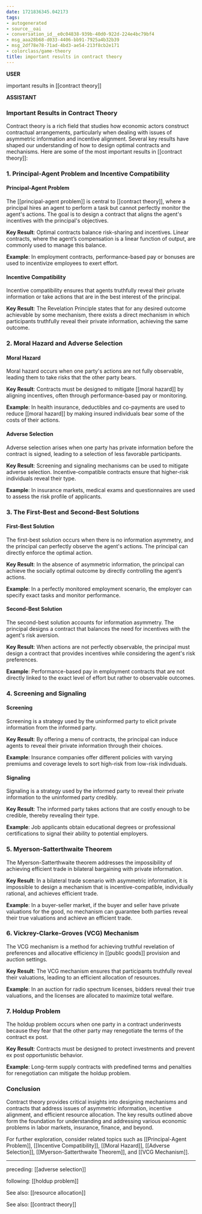 ```yaml
---
date: 1721836345.042173
tags:
- autogenerated
- source__oai
- conversation_id__e0c04838-939b-40d0-922d-224e4bc79bf4
- msg_aaa28b68-d033-4406-bb91-7925a4b32b39
- msg_2df78e78-71ad-4bd3-ae54-213f8cb2e171
- colorclass/game-theory
title: important results in contract theory
---
```


**USER**

important results in [[contract theory]]


**ASSISTANT**

### Important Results in Contract Theory

Contract theory is a rich field that studies how economic actors construct contractual arrangements, particularly when dealing with issues of asymmetric information and incentive alignment. Several key results have shaped our understanding of how to design optimal contracts and mechanisms. Here are some of the most important results in [[contract theory]]:

### 1. Principal-Agent Problem and Incentive Compatibility

#### Principal-Agent Problem

The [[principal-agent problem]] is central to [[contract theory]], where a principal hires an agent to perform a task but cannot perfectly monitor the agent's actions. The goal is to design a contract that aligns the agent's incentives with the principal's objectives.

**Key Result**: Optimal contracts balance risk-sharing and incentives. Linear contracts, where the agent’s compensation is a linear function of output, are commonly used to manage this balance.

**Example**: In employment contracts, performance-based pay or bonuses are used to incentivize employees to exert effort.

#### Incentive Compatibility

Incentive compatibility ensures that agents truthfully reveal their private information or take actions that are in the best interest of the principal.

**Key Result**: The Revelation Principle states that for any desired outcome achievable by some mechanism, there exists a direct mechanism in which participants truthfully reveal their private information, achieving the same outcome.

### 2. Moral Hazard and Adverse Selection

#### Moral Hazard

Moral hazard occurs when one party's actions are not fully observable, leading them to take risks that the other party bears.

**Key Result**: Contracts must be designed to mitigate [[moral hazard]] by aligning incentives, often through performance-based pay or monitoring.

**Example**: In health insurance, deductibles and co-payments are used to reduce [[moral hazard]] by making insured individuals bear some of the costs of their actions.

#### Adverse Selection

Adverse selection arises when one party has private information before the contract is signed, leading to a selection of less favorable participants.

**Key Result**: Screening and signaling mechanisms can be used to mitigate adverse selection. Incentive-compatible contracts ensure that higher-risk individuals reveal their type.

**Example**: In insurance markets, medical exams and questionnaires are used to assess the risk profile of applicants.

### 3. The First-Best and Second-Best Solutions

#### First-Best Solution

The first-best solution occurs when there is no information asymmetry, and the principal can perfectly observe the agent's actions. The principal can directly enforce the optimal action.

**Key Result**: In the absence of asymmetric information, the principal can achieve the socially optimal outcome by directly controlling the agent’s actions.

**Example**: In a perfectly monitored employment scenario, the employer can specify exact tasks and monitor performance.

#### Second-Best Solution

The second-best solution accounts for information asymmetry. The principal designs a contract that balances the need for incentives with the agent's risk aversion.

**Key Result**: When actions are not perfectly observable, the principal must design a contract that provides incentives while considering the agent's risk preferences.

**Example**: Performance-based pay in employment contracts that are not directly linked to the exact level of effort but rather to observable outcomes.

### 4. Screening and Signaling

#### Screening

Screening is a strategy used by the uninformed party to elicit private information from the informed party.

**Key Result**: By offering a menu of contracts, the principal can induce agents to reveal their private information through their choices.

**Example**: Insurance companies offer different policies with varying premiums and coverage levels to sort high-risk from low-risk individuals.

#### Signaling

Signaling is a strategy used by the informed party to reveal their private information to the uninformed party credibly.

**Key Result**: The informed party takes actions that are costly enough to be credible, thereby revealing their type.

**Example**: Job applicants obtain educational degrees or professional certifications to signal their ability to potential employers.

### 5. Myerson-Satterthwaite Theorem

The Myerson-Satterthwaite theorem addresses the impossibility of achieving efficient trade in bilateral bargaining with private information.

**Key Result**: In a bilateral trade scenario with asymmetric information, it is impossible to design a mechanism that is incentive-compatible, individually rational, and achieves efficient trade.

**Example**: In a buyer-seller market, if the buyer and seller have private valuations for the good, no mechanism can guarantee both parties reveal their true valuations and achieve an efficient trade.

### 6. Vickrey-Clarke-Groves (VCG) Mechanism

The VCG mechanism is a method for achieving truthful revelation of preferences and allocative efficiency in [[public goods]] provision and auction settings.

**Key Result**: The VCG mechanism ensures that participants truthfully reveal their valuations, leading to an efficient allocation of resources.

**Example**: In an auction for radio spectrum licenses, bidders reveal their true valuations, and the licenses are allocated to maximize total welfare.

### 7. Holdup Problem

The holdup problem occurs when one party in a contract underinvests because they fear that the other party may renegotiate the terms of the contract ex post.

**Key Result**: Contracts must be designed to protect investments and prevent ex post opportunistic behavior.

**Example**: Long-term supply contracts with predefined terms and penalties for renegotiation can mitigate the holdup problem.

### Conclusion

Contract theory provides critical insights into designing mechanisms and contracts that address issues of asymmetric information, incentive alignment, and efficient resource allocation. The key results outlined above form the foundation for understanding and addressing various economic problems in labor markets, insurance, finance, and beyond.

For further exploration, consider related topics such as [[Principal-Agent Problem]], [[Incentive Compatibility]], [[Moral Hazard]], [[Adverse Selection]], [[Myerson-Satterthwaite Theorem]], and [[VCG Mechanism]].


---

preceding: [[adverse selection]]  


following: [[holdup problem]]

See also: [[resource allocation]]


See also: [[contract theory]]